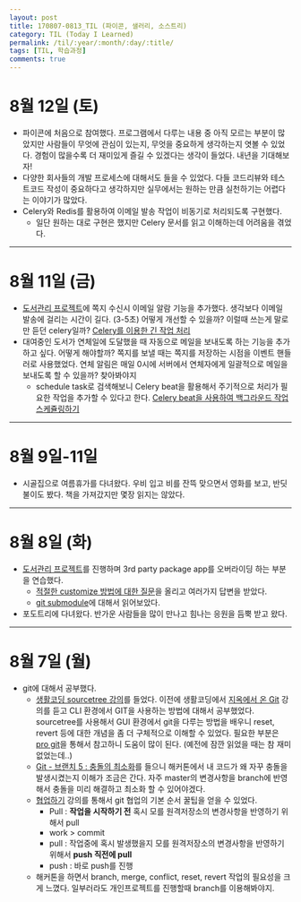 ```yaml
---
layout: post
title: 170807-0813_TIL (파이콘, 샐러리, 소스트리)
category: TIL (Today I Learned)
permalink: /til/:year/:month/:day/:title/
tags: [TIL, 학습과정]
comments: true
---
```


# 8월 12일 (토)
- 파이콘에 처음으로 참여했다. 프로그램에서 다루는 내용 중 아직 모르는 부분이 많았지만 사람들이 무엇에 관심이 있는지, 무엇을 중요하게 생각하는지 엿볼 수 있었다. 경험이 많을수록 더 재미있게 즐길 수 있겠다는 생각이 들었다. 내년을 기대해보자!
- 다양한 회사들의 개발 프로세스에 대해서도 들을 수 있었다. 다들 코드리뷰와 테스트코드 작성이 중요하다고 생각하지만 실무에서는 원하는 만큼 실천하기는 어렵다는 이야기가 많았다.
- Celery와 Redis를 활용하여 이메일 발송 작업이 비동기로 처리되도록 구현했다.
  - 일단 원하는 대로 구현은 했지만 Celery 문서를 읽고 이해하는데 어려움을 겪었다.

---
# 8월 11일 (금)
- [도서관리 프로젝트](https://github.com/wayhome25/our-book)에 쪽지 수신시 이메일 알람 기능을 추가했다.
  생각보다 이메일 발송에 걸리는 시간이 길다. (3-5초) 어떻게 개선할 수 있을까? 이럴때 쓰는게 말로만 듣던 celery일까? [Celery를 이용한 긴 작업 처리 ](https://spoqa.github.io/2012/05/29/distribute-task-with-celery.html)
- 대여중인 도서가 연체일에 도달했을 때 자동으로 메일을 보내도록 하는 기능을 추가하고 싶다. 어떻게 해야할까? 쪽지를 보낼 때는 쪽지를 저장하는 시점을 이벤트 핸들러로 사용했었다. 연체 알림은 매일 0시에 서버에서 연체자에게 일괄적으로 메일을 보내도록 할 수 있을까? 찾아봐야지
  - schedule task로 검색해보니 Celery beat을 활용해서 주기적으로 처리가 필요한 작업을 추가할 수 있다고 한다. [Celery beat을 사용하여 백그라운드 작업 스케쥴링하기](http://blog.naver.com/PostView.nhn?blogId=c_ist82&logNo=220777624611)

---
# 8월 9일-11일
- 시골집으로 여름휴가를 다녀왔다. 우비 입고 비를 잔뜩 맞으면서 영화를 보고, 반딧불이도 봤다. 책을 가져갔지만 몇장 읽지는 않았다.
---
# 8월 8일 (화)
- [도서관리 프로젝트](https://github.com/wayhome25/our-book)를 진행하며 3rd party package app를 오버라이딩 하는 부분을 연습했다.
  - [적절한 customize 방법에 대한 질문](https://www.facebook.com/groups/askdjango/permalink/1788528587829343/?comment_id=1788557797826422&notif_t=group_comment&notif_id=1502202113277812)을 올리고 여러가지 답변을 받았다.
  - [git submodule](https://git-scm.com/book/ko/v1/Git-%EB%8F%84%EA%B5%AC-%EC%84%9C%EB%B8%8C%EB%AA%A8%EB%93%88)에 대해서 읽어보았다.
- 포도트리에 다녀왔다. 반가운 사람들을 많이 만나고 힘나는 응원을 듬뿍 받고 왔다.
---
# 8월 7일 (월)
- git에 대해서 공부했다.
  - [생활코딩 sourcetree 강의](https://opentutorials.org/course/1492)를 들었다. 이전에 생활코딩에서 [지옥에서 온 Git](https://opentutorials.org/course/2708) 강의를 듣고 CLI 환경에서 GIT을 사용하는 방법에 대해서 공부했었다. sourcetree를 사용해서 GUI 환경에서 git을 다루는 방법을 배우니 reset, revert 등에 대한 개념을 좀 더 구체적으로 이해할 수 있었다. 필요한 부분은 [pro git](https://git-scm.com)을 통해서 참고하니 도움이 많이 된다. (예전에 잠깐 읽었을 때는 참 재미 없었는데..)
  - [Git - 브랜치 5 : 충돌의 최소화](https://www.youtube.com/watch?v=UscVvA0eyaM)를 들으니 해커톤에서 내 코드가 왜 자꾸 충돌을 발생시켰는지 이해가 조금은 간다. 자주 master의 변경사항을 branch에 반영해서 충돌을 미리 해결하고 최소화 할 수 있어야겠다.
  - [협업하기](https://opentutorials.org/course/1492/8115) 강의를 통해서 git 협업의 기본 순서 꿀팁을 얻을 수 있었다.  
    - Pull : **작업을 시작하기 전** 혹시 모를 원격저장소의 변경사항을 반영하기 위해서 pull
    - work > commit
    - pull : 작업중에 혹시 발생했을지 모를 원격저장소의 변경사항을 반영하기 위해서 **push 직전에 pull**
    - push : 바로 push를 진행
  - 해커톤을 하면서 branch, merge, conflict, reset, revert 작업의 필요성을 크게 느꼈다. 일부러라도 개인프로젝트를 진행할때 branch를 이용해봐야지.
